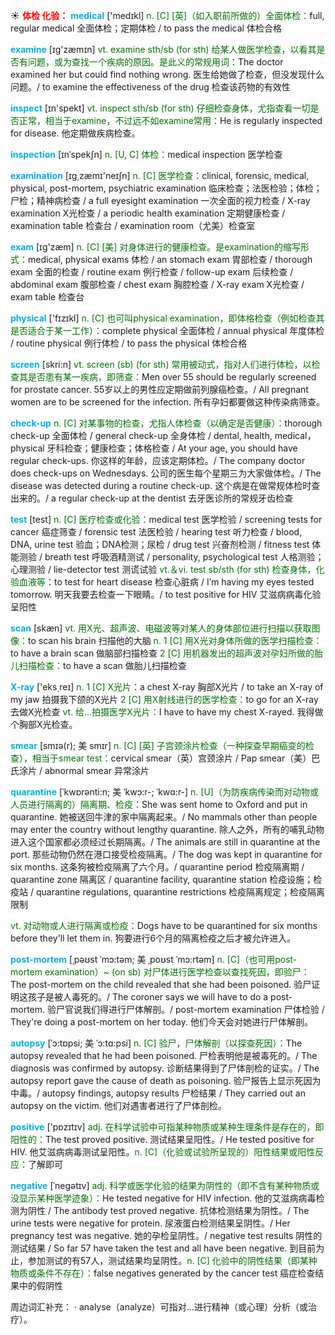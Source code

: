 ☀ <font color="red">**体检 化验：**</font>
<font color="sky blue">**medical**</font> ['medɪkl] 
<font color="rgb(227, 108, 9)">n. [C] [英]（如入职前所做的）全面体检：</font>full, regular medical 全面体检；定期体检 / to pass the medical 体检合格

<font color="sky blue">**examine**</font> [ɪɡ'zæmɪn] 
<font color="rgb(227, 108, 9)">vt. examine sth/sb (for sth) 给某人做医学检查，以看其是否有问题，或为查找一个疾病的原因。是此义的常规用词：</font>The doctor examined her but could find nothing wrong. 医生给她做了检查，但没发现什么问题。/ to examine the effectiveness of the drug 检查该药物的有效性

<font color="sky blue">**inspect**</font> [ɪn'spekt] 
<font color="rgb(227, 108, 9)">vt. inspect sth/sb (for sth) 仔细检查身体，尤指查看一切是否正常，相当于examine，不过远不如examine常用：</font>He is regularly inspected for disease. 他定期做疾病检查。
           
<font color="sky blue">**inspection**</font> [ɪnˈspekʃn]
<font color="rgb(227, 108, 9)">n. [U, C] 体检：</font>medical inspection 医学检查

<font color="sky blue">**examination**</font> [ɪɡ͵zæmɪ'neɪʃn] 
<font color="rgb(227, 108, 9)">n. [C] 医学检查：</font>clinical, forensic, medical, physical, post-mortem, psychiatric examination 临床检查；法医检验；体检；尸检；精神病检查 / a full eyesight examination 一次全面的视力检查 / X-ray examination X光检查 / a periodic health examination 定期健康检查 / examination table 检查台 / examination room（尤美）检查室

<font color="sky blue">**exam**</font> [ɪɡ'zæm] 
<font color="rgb(227, 108, 9)">n. [C] [美] 对身体进行的健康检查。是examination的缩写形式：</font>medical, physical exams 体检 / an stomach exam 胃部检查 / thorough exam 全面的检查 / routine exam 例行检查 / follow-up exam 后续检查 / abdominal exam 腹部检查 / chest exam 胸腔检查 / X-ray exam X光检查 / exam table 检查台

<font color="sky blue">**physical**</font> ['fɪzɪkl] 
<font color="rgb(227, 108, 9)">n. [C] 也可叫physical examination，即体格检查（例如检查其是否适合于某一工作）：</font>complete physical 全面体检 / annual physical 年度体检 / routine physical 例行体检 / to pass the physical 体检合格

<font color="sky blue">**screen**</font> [skri:n] 
<font color="rgb(227, 108, 9)">vt. screen (sb) (for sth) 常用被动式，指对人们进行体检，以检查其是否患有某一疾病，即筛查：</font>Men over 55 should be regularly screened for prostate cancer. 55岁以上的男性应定期做前列腺癌检查。/ All pregnant women are to be screened for the infection. 所有孕妇都要做这种传染病筛查。
           
<font color="sky blue">**check-up**</font>
<font color="rgb(227, 108, 9)">n. [C] 对某事物的检查，尤指人体检查（以确定是否健康）：</font>thorough check-up 全面体检 / general check-up 全身体检 / dental, health, medical，physical 牙科检查；健康检查；体格检查 / At your age, you should have regular check-ups. 你这样的年龄，应该定期体检。/ The company doctor does check-ups on Wednesdays. 公司的医生每个星期三为大家做体检。/ The disease was detected during a routine check-up. 这个病是在做常规体检时查出来的。/ a regular check-up at the dentist 去牙医诊所的常规牙齿检查

<font color="sky blue">**test**</font> [test] 
<font color="rgb(227, 108, 9)">n. [C] 医疗检查或化验：</font>medical test 医学检验 / screening tests for cancer 癌症筛查 / forensic test 法医检验 / hearing test 听力检查 / blood, DNA, urine test 验血；DNA检测；尿检 / drug test 兴奋剂检测 / fitness test 体能测验 / breath test 呼吸酒精测试 / personality, psychological test 人格测验；心理测验 / lie-detector test 测谎试验 <font color="rgb(227, 108, 9)">vt.＆vi. test sb/sth (for sth) 检查身体，化验血液等：</font>to test for heart disease 检查心脏病 / I’m having my eyes tested tomorrow. 明天我要去检查一下眼睛。/ to test positive for HIV 艾滋病病毒化验呈阳性 

<font color="sky blue">**scan**</font> [skæn] 
<font color="rgb(227, 108, 9)">vt. 用X光、超声波、电磁波等对某人的身体部位进行扫描以获取图像：</font>to scan his brain 扫描他的大脑 <font color="rgb(227, 108, 9)">n. 1 [C] 用X光对身体所做的医学扫描检查：</font>to have a brain scan 做脑部扫描检查 <font color="rgb(227, 108, 9)">2 [C] 用机器发出的超声波对孕妇所做的胎儿扫描检查：</font>to have a scan 做胎儿扫描检查

<font color="sky blue">**X-ray**</font> ['eks͵reɪ] 
<font color="rgb(227, 108, 9)">n. 1 [C] X光片：</font>a chest X-ray 胸部X光片 / to take an X-ray of my jaw 拍摄我下颌的X光片 <font color="rgb(227, 108, 9)">2 [C] 用X射线进行的医学检查：</font>to go for an X-ray 去做X光检查 <font color="rgb(227, 108, 9)">vt. 给…拍摄医学X光片：</font>I have to have my chest X-rayed. 我得做个胸部X光检查。
           
<font color="sky blue">**smear**</font> [smɪə(r); 美 smɪr]
<font color="rgb(227, 108, 9)">n. [C] [英] 子宫颈涂片检查（一种探查早期癌变的检查），相当于smear test：</font>cervical smear（英）宫颈涂片 / Pap smear（美）巴氏涂片 / abnormal smear 异常涂片

<font color="sky blue">**quarantine**</font> [ˈkwɒrənti:n; 美 ˈkwɔ:r-; ˈkwɑ:r-]
<font color="rgb(227, 108, 9)">n. [U]（为防疾病传染而对动物或人员进行隔离的）隔离期、检疫：</font>She was sent home to Oxford and put in quarantine. 她被送回牛津的家中隔离起来。/ No mammals other than people may enter the country without lengthy quarantine. 除人之外，所有的哺乳动物进入这个国家都必须经过长期隔离。/ The animals are still in quarantine at the port. 那些动物仍然在港口接受检疫隔离。/ The dog was kept in quarantine for six months. 这条狗被检疫隔离了六个月。/ quarantine period 检疫隔离期 / quarantine zone 隔离区 / quarantine facility, quarantine station 检疫设施；检疫站 / quarantine regulations, quarantine restrictions 检疫隔离规定；检疫隔离限制

<font color="rgb(227, 108, 9)">vt. 对动物或人进行隔离或检疫：</font>Dogs have to be quarantined for six months before they'll let them in. 狗要进行6个月的隔离检疫之后才被允许进入。

<font color="sky blue">**post-mortem**</font> [ˌpəʊst ˈmɔ:təm; 美 ˌpoʊst ˈmɔ:rtəm]
<font color="rgb(227, 108, 9)">n. [C]（也可用post-mortem examination）~ (on sb) 对尸体进行医学检查以查找死因，即验尸：</font>The post-mortem on the child revealed that she had been poisoned. 验尸证明这孩子是被人毒死的。/ The coroner says we will have to do a post-mortem. 验尸官说我们得进行尸体解剖。/ post-mortem examination 尸体检验 / They're doing a post-mortem on her today. 他们今天会对她进行尸体解剖。
           
<font color="sky blue">**autopsy**</font> [ˈɔ:tɒpsi; 美 ˈɔ:tɑ:psi]
<font color="rgb(227, 108, 9)">n. [C] 验尸，尸体解剖（以探查死因）：</font>The autopsy revealed that he had been poisoned. 尸检表明他是被毒死的。/ The diagnosis was confirmed by autopsy. 诊断结果得到了尸体剖检的证实。/ The autopsy report gave the cause of death as poisoning. 验尸报告上显示死因为中毒。/ autopsy findings, autopsy results 尸检结果 / They carried out an autopsy on the victim. 他们对遇害者进行了尸体剖检。

<font color="sky blue">**positive**</font> ['pɒzɪtɪv] 
<font color="rgb(227, 108, 9)">adj. 在科学试验中可指某种物质或某种生理条件是存在的，即阳性的：</font>The test proved positive. 测试结果呈阳性。/ He tested positive for HIV. 他艾滋病病毒测试呈阳性。<font color="rgb(227, 108, 9)">n. [C]（化验或试验所呈现的）阳性结果或阳性反应：</font>了解即可
           
<font color="sky blue">**negative**</font> [ˈnegətɪv]
<font color="rgb(227, 108, 9)">adj. 科学或医学化验的结果为阴性的（即不含有某种物质或没显示某种医学迹象）：</font>He tested negative for HIV infection. 他的艾滋病病毒检测为阴性 / The antibody test proved negative. 抗体检测结果为阴性。/ The urine tests were negative for protein. 尿液蛋白检测结果呈阴性。/ Her pregnancy test was negative. 她的孕检呈阴性。/ negative test results 阴性的测试结果 / So far 57 have taken the test and all have been negative. 到目前为止，参加测试的有57人，测试结果均呈阴性。<font color="rgb(227, 108, 9)">n. [C] 化验中的阴性结果（即某种物质或条件不存在）：</font>false negatives generated by the cancer test 癌症检查结果中的假阴性

周边词汇补充：
· analyse（analyze）可指对…进行精神（或心理）分析（或治疗）。
